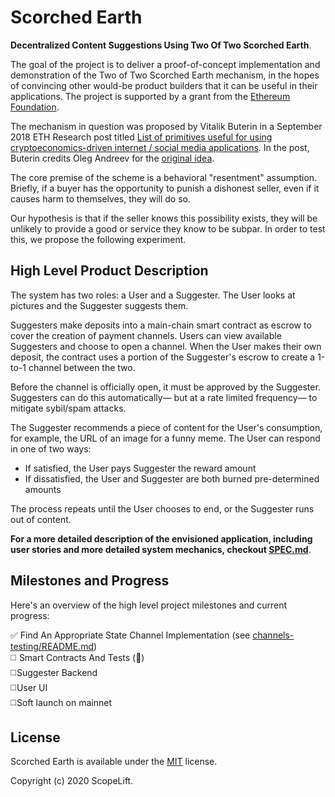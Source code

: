 # Scorched Earth

**Decentralized Content Suggestions Using Two Of Two Scorched Earth**.

The goal of the project is to deliver a proof-of-concept implementation and demonstration of the Two of Two Scorched Earth mechanism, in the hopes of convincing other would-be product builders that it can be useful in their applications. The project is supported by a grant from the [Ethereum Foundation](https://ethereum.org/en/foundation/).

The mechanism in question was proposed by Vitalik Buterin in a September 2018 ETH Research post titled [List of primitives useful for using cryptoeconomics-driven internet / social media applications](https://ethresear.ch/t/list-of-primitives-useful-for-using-cryptoeconomics-driven-internet-social-media-applications/3198). In the post, Buterin credits Oleg Andreev for the [original idea](https://blog.oleganza.com/post/58240549599/contracts-without-trust-or-third-parties).

The core premise of the scheme is a behavioral "resentment" assumption. Briefly, if a buyer has the opportunity to punish a dishonest seller, even if it causes harm to themselves, they will do so.

Our hypothesis is that if the seller knows this possibility exists, they will be unlikely to provide a good or service they know to be subpar. In order to test this, we propose the following experiment.


## High Level Product Description

The system has two roles: a User and a Suggester. The User looks at pictures and the Suggester suggests them.

Suggesters make deposits into a main-chain smart contract as escrow to cover the creation of payment channels. Users can view available Suggesters and choose to open a channel. When the User makes their own deposit, the contract uses a portion of the Suggester's escrow to create a 1-to-1 channel between the two.

Before the channel is officially open, it must be approved by the Suggester. Suggesters can do this automatically— but at a rate limited frequency— to mitigate sybil/spam attacks.

The Suggester recommends a piece of content for the User's consumption, for example, the URL of an image for a funny meme. The User can respond in one of two ways:

 * If satisfied, the User pays Suggester the reward amount
 * If dissatisfied, the User and Suggester are both burned pre-determined amounts

The process repeats until the User chooses to end, or the Suggester runs out of content.

**For a more detailed description of the envisioned application, including user stories and more detailed system mechanics, checkout [SPEC.md](SPEC.md)**.

## Milestones and Progress

Here's an overview of the high level project milestones and current progress:

✅ Find An Appropriate State Channel Implementation (see [channels-testing/README.md](channels-testing/README.md)) <br />
◻️ Smart Contracts And Tests (🚧) <br />
◻️Suggester Backend <br />
◻️User UI <br />
◻️Soft launch on mainnet

## License

Scorched Earth is available under the [MIT](LICENSE.txt) license.

Copyright (c) 2020 ScopeLift.


